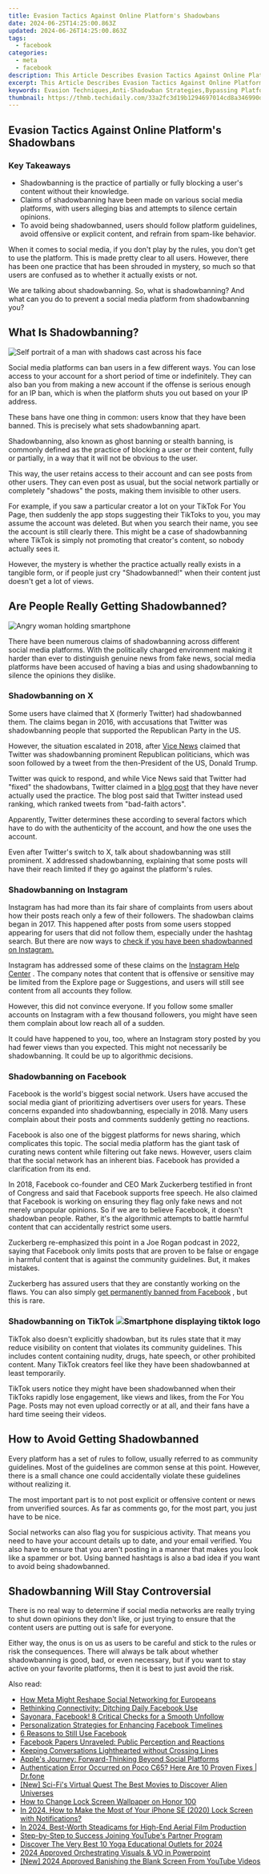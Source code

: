 ```yaml
---
title: Evasion Tactics Against Online Platform's Shadowbans
date: 2024-06-25T14:25:00.863Z
updated: 2024-06-26T14:25:00.863Z
tags:
  - facebook
categories:
  - meta
  - facebook
description: This Article Describes Evasion Tactics Against Online Platform's Shadowbans
excerpt: This Article Describes Evasion Tactics Against Online Platform's Shadowbans
keywords: Evasion Techniques,Anti-Shadowban Strategies,Bypassing Platform Ban,Online Shadowban Avoidance,Evading Social Platforms' Blocks,Bypassing Internet Blacklist,Anti-Ban Tactics Online
thumbnail: https://thmb.techidaily.com/33a2fc3d19b1294697014cd8a346990d81bbe0b373b3c35d45e36e3b5fdd2147.jpg
---
```


## Evasion Tactics Against Online Platform's Shadowbans

### Key Takeaways

* Shadowbanning is the practice of partially or fully blocking a user's content without their knowledge.
* Claims of shadowbanning have been made on various social media platforms, with users alleging bias and attempts to silence certain opinions.
* To avoid being shadowbanned, users should follow platform guidelines, avoid offensive or explicit content, and refrain from spam-like behavior.

 When it comes to social media, if you don't play by the rules, you don't get to use the platform. This is made pretty clear to all users. However, there has been one practice that has been shrouded in mystery, so much so that users are confused as to whether it actually exists or not.

 We are talking about shadowbanning. So, what is shadowbanning? And what can you do to prevent a social media platform from shadowbanning you?

## What Is Shadowbanning?

![Self portrait of a man with shadows cast across his face](https://static1.makeuseofimages.com/wordpress/wp-content/uploads/2023/01/creative-self-portraits-shadows.jpg)

 Social media platforms can ban users in a few different ways. You can lose access to your account for a short period of time or indefinitely. They can also ban you from making a new account if the offense is serious enough for an IP ban, which is when the platform shuts you out based on your IP address.

 These bans have one thing in common: users know that they have been banned. This is precisely what sets shadowbanning apart.

 Shadowbanning, also known as ghost banning or stealth banning, is commonly defined as the practice of blocking a user or their content, fully or partially, in a way that it will not be obvious to the user.

 This way, the user retains access to their account and can see posts from other users. They can even post as usual, but the social network partially or completely "shadows" the posts, making them invisible to other users.

 For example, if you saw a particular creator a lot on your TikTok For You Page, then suddenly the app stops suggesting their TikToks to you, you may assume the account was deleted. But when you search their name, you see the account is still clearly there. This might be a case of shadowbanning where TikTok is simply not promoting that creator's content, so nobody actually sees it.

 However, the mystery is whether the practice actually really exists in a tangible form, or if people just cry "Shadowbanned!" when their content just doesn't get a lot of views.

## Are People Really Getting Shadowbanned?

![Angry woman holding smartphone](https://static1.makeuseofimages.com/wordpress/wp-content/uploads/2022/03/angry-woman-smartphone.jpg)

 There have been numerous claims of shadowbanning across different social media platforms. With the politically charged environment making it harder than ever to distinguish genuine news from fake news, social media platforms have been accused of having a bias and using shadowbanning to silence the opinions they dislike.

### Shadowbanning on X

 Some users have claimed that X (formerly Twitter) had shadowbanned them. The claims began in 2016, with accusations that Twitter was shadowbanning people that supported the Republican Party in the US.

 However, the situation escalated in 2018, after [Vice News](https://news.vice.com/en%5Fus/article/43paqq/twitter-is-shadow-banning-prominent-republicans-like-the-rnc-chair-and-trump-jrs-spokesman) claimed that Twitter was shadowbanning prominent Republican politicians, which was soon followed by a tweet from the then-President of the US, Donald Trump.

 Twitter was quick to respond, and while Vice News said that Twitter had "fixed" the shadowbans, Twitter claimed in a [blog post](https://blog.twitter.com/official/en%5Fus/topics/company/2018/Setting-the-record-straight-on-shadow-banning.html) that they have never actually used the practice. The blog post said that Twitter instead used ranking, which ranked tweets from "bad-faith actors".

 Apparently, Twitter determines these according to several factors which have to do with the authenticity of the account, and how the one uses the account.

 Even after Twitter's switch to X, talk about shadowbanning was still prominent. X addressed shadowbanning, explaining that some posts will have their reach limited if they go against the platform's rules.

### Shadowbanning on Instagram

 Instagram has had more than its fair share of complaints from users about how their posts reach only a few of their followers. The shadowban claims began in 2017\. This happened after posts from some users stopped appearing for users that did not follow them, especially under the hashtag search. But there are now ways to [check if you have been shadowbanned on Instagram.](https://www.makeuseof.com/shadowbanned-instagram-how-to-check/)

 Instagram has addressed some of these claims on the [Instagram Help Center](https://help.instagram.com/613868662393739/?helpref=uf%5Fshare) . The company notes that content that is offensive or sensitive may be limited from the Explore page or Suggestions, and users will still see content from all accounts they follow.

 However, this did not convince everyone. If you follow some smaller accounts on Instagram with a few thousand followers, you might have seen them complain about low reach all of a sudden.

 It could have happened to you, too, where an Instagram story posted by you had fewer views than you expected. This might not necessarily be shadowbanning. It could be up to algorithmic decisions.

### Shadowbanning on Facebook

 Facebook is the world's biggest social network. Users have accused the social media giant of prioritizing advertisers over users for years. These concerns expanded into shadowbanning, especially in 2018\. Many users complain about their posts and comments suddenly getting no reactions.

 Facebook is also one of the biggest platforms for news sharing, which complicates this topic. The social media platform has the giant task of curating news content while filtering out fake news. However, users claim that the social network has an inherent bias. Facebook has provided a clarification from its end.

 In 2018, Facebook co-founder and CEO Mark Zuckerberg testified in front of Congress and said that Facebook supports free speech. He also claimed that Facebook is working on ensuring they flag only fake news and not merely unpopular opinions. So if we are to believe Facebook, it doesn't shadowban people. Rather, it's the algorithmic attempts to battle harmful content that can accidentally restrict some users.

 Zuckerberg re-emphasized this point in a Joe Rogan podcast in 2022, saying that Facebook only limits posts that are proven to be false or engage in harmful content that is against the community guidelines. But, it makes mistakes.

 Zuckerberg has assured users that they are constantly working on the flaws. You can also simply [get permanently banned from Facebook](https://www.makeuseof.com/things-permanently-banned-from-facebook/) , but this is rare.

### Shadowbanning on TikTok ![Smartphone displaying tiktok logo](https://static1.makeuseofimages.com/wordpress/wp-content/uploads/2023/08/smartphone-displaying-tiktok-logo.jpg)

 TikTok also doesn't explicitly shadowban, but its rules state that it may reduce visibility on content that violates its community guidelines. This includes content containing nudity, drugs, hate speech, or other prohibited content. Many TikTok creators feel like they have been shadowbanned at least temporarily.

 TikTok users notice they might have been shadowbanned when their TikToks rapidly lose engagement, like views and likes, from the For You Page. Posts may not even upload correctly or at all, and their fans have a hard time seeing their videos.

## How to Avoid Getting Shadowbanned

 Every platform has a set of rules to follow, usually referred to as community guidelines. Most of the guidelines are common sense at this point. However, there is a small chance one could accidentally violate these guidelines without realizing it.

 The most important part is to not post explicit or offensive content or news from unverified sources. As far as comments go, for the most part, you just have to be nice.

 Social networks can also flag you for suspicious activity. That means you need to have your account details up to date, and your email verified. You also have to ensure that you aren't posting in a manner that makes you look like a spammer or bot. Using banned hashtags is also a bad idea if you want to avoid being shadowbanned.

## Shadowbanning Will Stay Controversial

 There is no real way to determine if social media networks are really trying to shut down opinions they don't like, or just trying to ensure that the content users are putting out is safe for everyone.

 Either way, the onus is on us as users to be careful and stick to the rules or risk the consequences. There will always be talk about whether shadowbanning is good, bad, or even necessary, but if you want to stay active on your favorite platforms, then it is best to just avoid the risk.


<ins class="adsbygoogle"
     style="display:block"
     data-ad-format="autorelaxed"
     data-ad-client="ca-pub-7571918770474297"
     data-ad-slot="1223367746"></ins>



<ins class="adsbygoogle"
     style="display:block"
     data-ad-client="ca-pub-7571918770474297"
     data-ad-slot="8358498916"
     data-ad-format="auto"
     data-full-width-responsive="true"></ins>

<span class="atpl-alsoreadstyle">Also read:</span>
<div><ul>
<li><a href="https://facebook.techidaily.com/how-meta-might-reshape-social-networking-for-europeans/"><u>How Meta Might Reshape Social Networking for Europeans</u></a></li>
<li><a href="https://facebook.techidaily.com/rethinking-connectivity-ditching-daily-facebook-use/"><u>Rethinking Connectivity: Ditching Daily Facebook Use</u></a></li>
<li><a href="https://facebook.techidaily.com/sayonara-facebook-8-critical-checks-for-a-smooth-unfollow/"><u>Sayonara, Facebook! 8 Critical Checks for a Smooth Unfollow</u></a></li>
<li><a href="https://facebook.techidaily.com/personalization-strategies-for-enhancing-facebook-timelines/"><u>Personalization Strategies for Enhancing Facebook Timelines</u></a></li>
<li><a href="https://facebook.techidaily.com/6-reasons-to-still-use-facebook/"><u>6 Reasons to Still Use Facebook</u></a></li>
<li><a href="https://facebook.techidaily.com/facebook-papers-unraveled-public-perception-and-reactions/"><u>Facebook Papers Unraveled: Public Perception and Reactions</u></a></li>
<li><a href="https://facebook.techidaily.com/keeping-conversations-lighthearted-without-crossing-lines/"><u>Keeping Conversations Lighthearted without Crossing Lines</u></a></li>
<li><a href="https://facebook.techidaily.com/apples-journey-forward-thinking-beyond-social-platforms/"><u>Apple's Journey: Forward-Thinking Beyond Social Platforms</u></a></li>
<li><a href="https://howto.techidaily.com/authentication-error-occurred-on-poco-c65-here-are-10-proven-fixes-drfone-by-drfone-fix-android-problems-fix-android-problems/"><u>Authentication Error Occurred on Poco C65? Here Are 10 Proven Fixes | Dr.fone</u></a></li>
<li><a href="https://extra-skills.techidaily.com/new-sci-fis-virtual-quest-the-best-movies-to-discover-alien-universes/"><u>[New] Sci-Fi's Virtual Quest  The Best Movies to Discover Alien Universes</u></a></li>
<li><a href="https://unlock-android.techidaily.com/how-to-change-lock-screen-wallpaper-on-honor-100-by-drfone-android/"><u>How to Change Lock Screen Wallpaper on Honor 100</u></a></li>
<li><a href="https://ios-unlock.techidaily.com/in-2024-how-to-make-the-most-of-your-iphone-se-2020-lock-screen-with-notifications-by-drfone-ios/"><u>In 2024, How to Make the Most of Your iPhone SE (2020) Lock Screen with Notifications?</u></a></li>
<li><a href="https://extra-tips.techidaily.com/in-2024-best-worth-steadicams-for-high-end-aerial-film-production/"><u>In 2024, Best-Worth Steadicams for High-End Aerial Film Production</u></a></li>
<li><a href="https://youtube-videos.techidaily.com/step-by-step-to-success-joining-youtubes-partner-program/"><u>Step-by-Step to Success  Joining YouTube's Partner Program</u></a></li>
<li><a href="https://youtube-video-recordings.techidaily.com/discover-the-very-best-10-yoga-educational-outlets-for-2024/"><u>Discover The Very Best 10 Yoga Educational Outlets for 2024</u></a></li>
<li><a href="https://remote-screen-capture.techidaily.com/2024-approved-orchestrating-visuals-and-vo-in-powerpoint/"><u>2024 Approved  Orchestrating Visuals & VO in Powerpoint</u></a></li>
<li><a href="https://facebook-video-share.techidaily.com/new-2024-approved-banishing-the-blank-screen-from-youtube-videos/"><u>[New] 2024 Approved  Banishing the Blank Screen From YouTube Videos</u></a></li>
</ul></div>
